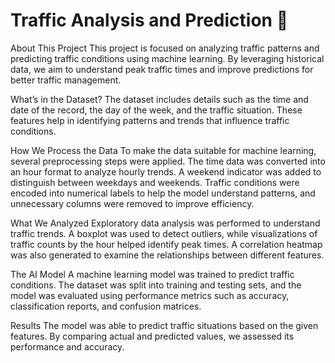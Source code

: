 # Traffic Analysis and Prediction 🚦
About This Project
This project is focused on analyzing traffic patterns and predicting traffic conditions using machine learning. By leveraging historical data, we aim to understand peak traffic times and improve predictions for better traffic management.

What’s in the Dataset?
The dataset includes details such as the time and date of the record, the day of the week, and the traffic situation. These features help in identifying patterns and trends that influence traffic conditions.

How We Process the Data
To make the data suitable for machine learning, several preprocessing steps were applied. The time data was converted into an hour format to analyze hourly trends. A weekend indicator was added to distinguish between weekdays and weekends. Traffic conditions were encoded into numerical labels to help the model understand patterns, and unnecessary columns were removed to improve efficiency.

What We Analyzed
Exploratory data analysis was performed to understand traffic trends. A boxplot was used to detect outliers, while visualizations of traffic counts by the hour helped identify peak times. A correlation heatmap was also generated to examine the relationships between different features.

The AI Model
A machine learning model was trained to predict traffic conditions. The dataset was split into training and testing sets, and the model was evaluated using performance metrics such as accuracy, classification reports, and confusion matrices.

Results
The model was able to predict traffic situations based on the given features. By comparing actual and predicted values, we assessed its performance and accuracy.
